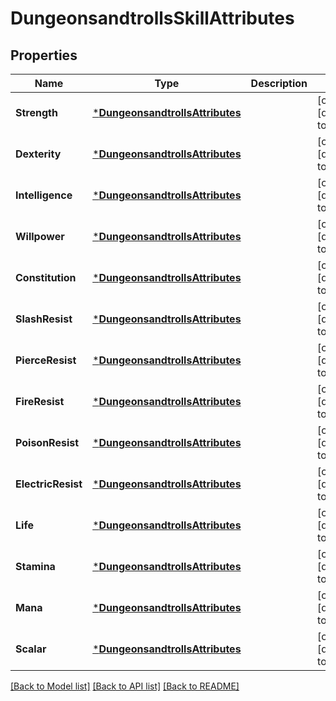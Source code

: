# DungeonsandtrollsSkillAttributes

## Properties
Name | Type | Description | Notes
------------ | ------------- | ------------- | -------------
**Strength** | [***DungeonsandtrollsAttributes**](dungeonsandtrollsAttributes.md) |  | [optional] [default to null]
**Dexterity** | [***DungeonsandtrollsAttributes**](dungeonsandtrollsAttributes.md) |  | [optional] [default to null]
**Intelligence** | [***DungeonsandtrollsAttributes**](dungeonsandtrollsAttributes.md) |  | [optional] [default to null]
**Willpower** | [***DungeonsandtrollsAttributes**](dungeonsandtrollsAttributes.md) |  | [optional] [default to null]
**Constitution** | [***DungeonsandtrollsAttributes**](dungeonsandtrollsAttributes.md) |  | [optional] [default to null]
**SlashResist** | [***DungeonsandtrollsAttributes**](dungeonsandtrollsAttributes.md) |  | [optional] [default to null]
**PierceResist** | [***DungeonsandtrollsAttributes**](dungeonsandtrollsAttributes.md) |  | [optional] [default to null]
**FireResist** | [***DungeonsandtrollsAttributes**](dungeonsandtrollsAttributes.md) |  | [optional] [default to null]
**PoisonResist** | [***DungeonsandtrollsAttributes**](dungeonsandtrollsAttributes.md) |  | [optional] [default to null]
**ElectricResist** | [***DungeonsandtrollsAttributes**](dungeonsandtrollsAttributes.md) |  | [optional] [default to null]
**Life** | [***DungeonsandtrollsAttributes**](dungeonsandtrollsAttributes.md) |  | [optional] [default to null]
**Stamina** | [***DungeonsandtrollsAttributes**](dungeonsandtrollsAttributes.md) |  | [optional] [default to null]
**Mana** | [***DungeonsandtrollsAttributes**](dungeonsandtrollsAttributes.md) |  | [optional] [default to null]
**Scalar** | [***DungeonsandtrollsAttributes**](dungeonsandtrollsAttributes.md) |  | [optional] [default to null]

[[Back to Model list]](../README.md#documentation-for-models) [[Back to API list]](../README.md#documentation-for-api-endpoints) [[Back to README]](../README.md)

